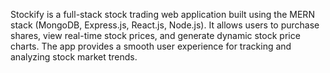 Stockify is a full-stack stock trading web application built using the MERN stack (MongoDB, Express.js, React.js, Node.js). 
It allows users to purchase shares, view real-time stock prices, and generate dynamic stock price charts. 
The app provides a smooth user experience for tracking and analyzing stock market trends.
